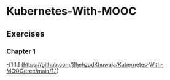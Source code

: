 # Kubernetes-With-MOOC

## Exercises

### Chapter 1

-[1.1.] (https://github.com/ShehzadKhuwaja/Kubernetes-With-MOOC/tree/main/1.1)
